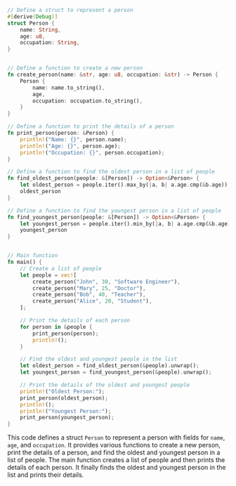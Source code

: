 ```rust
// Define a struct to represent a person
#[derive(Debug)]
struct Person {
    name: String,
    age: u8,
    occupation: String,
}


// Define a function to create a new person
fn create_person(name: &str, age: u8, occupation: &str) -> Person {
    Person {
        name: name.to_string(),
        age,
        occupation: occupation.to_string(),
    }
}

// Define a function to print the details of a person
fn print_person(person: &Person) {
    println!("Name: {}", person.name);
    println!("Age: {}", person.age);
    println!("Occupation: {}", person.occupation);
}

// Define a function to find the oldest person in a list of people
fn find_oldest_person(people: &[Person]) -> Option<&Person> {
    let oldest_person = people.iter().max_by(|a, b| a.age.cmp(&b.age));
    oldest_person
}

// Define a function to find the youngest person in a list of people
fn find_youngest_person(people: &[Person]) -> Option<&Person> {
    let youngest_person = people.iter().min_by(|a, b| a.age.cmp(&b.age));
    youngest_person
}


// Main function
fn main() {
    // Create a list of people
    let people = vec![
        create_person("John", 30, "Software Engineer"),
        create_person("Mary", 25, "Doctor"),
        create_person("Bob", 40, "Teacher"),
        create_person("Alice", 20, "Student"),
    ];

    // Print the details of each person
    for person in &people {
        print_person(person);
        println!();
    }

    // Find the oldest and youngest people in the list
    let oldest_person = find_oldest_person(&people).unwrap();
    let youngest_person = find_youngest_person(&people).unwrap();

    // Print the details of the oldest and youngest people
    println!("Oldest Person:");
    print_person(oldest_person);
    println!();
    println!("Youngest Person:");
    print_person(youngest_person);
}
```
This code defines a struct `Person` to represent a person with fields for `name`, `age`, and `occupation`. It provides various functions to create a new person, print the details of a person, and find the oldest and youngest person in a list of people.
The main function creates a list of people and then prints the details of each person. It finally finds the oldest and youngest person in the list and prints their details.